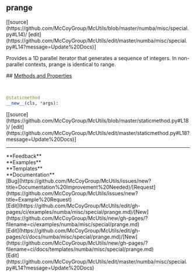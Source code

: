 ## <a id="numba.misc.special.prange">prange</a> 

<div class="docs-source-link" markdown="1">
[[source](https://github.com/McCoyGroup/McUtils/blob/master/numba/misc/special.py#L14)/
[edit](https://github.com/McCoyGroup/McUtils/edit/master/numba/misc/special.py#L14?message=Update%20Docs)]
</div>

Provides a 1D parallel iterator that generates a sequence of integers.
In non-parallel contexts, prange is identical to range.







<div class="collapsible-section">
 <div class="collapsible-section collapsible-section-header" markdown="1">
## <a class="collapse-link" data-toggle="collapse" href="#methods" markdown="1"> Methods and Properties</a> <a class="float-right" data-toggle="collapse" href="#methods"><i class="fa fa-chevron-down"></i></a>
 </div>
 <div class="collapsible-section collapsible-section-body collapse show" id="methods" markdown="1">
 
<a id="numba.misc.special.prange.__new__" class="docs-object-method">&nbsp;</a> 
```python
@staticmethod
__new__(cls, *args): 
```
<div class="docs-source-link" markdown="1">
[[source](https://github.com/McCoyGroup/McUtils/blob/master/staticmethod.py#L18)/
[edit](https://github.com/McCoyGroup/McUtils/edit/master/staticmethod.py#L18?message=Update%20Docs)]
</div>
 </div>
</div>












---


<div markdown="1" class="text-secondary">
<div class="container">
  <div class="row">
   <div class="col" markdown="1">
**Feedback**   
</div>
   <div class="col" markdown="1">
**Examples**   
</div>
   <div class="col" markdown="1">
**Templates**   
</div>
   <div class="col" markdown="1">
**Documentation**   
</div>
   <div class="col" markdown="1">
   
</div>
   <div class="col" markdown="1">
   
</div>
   <div class="col" markdown="1">
   
</div>
</div>
  <div class="row">
   <div class="col" markdown="1">
[Bug](https://github.com/McCoyGroup/McUtils/issues/new?title=Documentation%20Improvement%20Needed)/[Request](https://github.com/McCoyGroup/McUtils/issues/new?title=Example%20Request)   
</div>
   <div class="col" markdown="1">
[Edit](https://github.com/McCoyGroup/McUtils/edit/gh-pages/ci/examples/numba/misc/special/prange.md)/[New](https://github.com/McCoyGroup/McUtils/new/gh-pages/?filename=ci/examples/numba/misc/special/prange.md)   
</div>
   <div class="col" markdown="1">
[Edit](https://github.com/McCoyGroup/McUtils/edit/gh-pages/ci/docs/numba/misc/special/prange.md)/[New](https://github.com/McCoyGroup/McUtils/new/gh-pages/?filename=ci/docs/templates/numba/misc/special/prange.md)   
</div>
   <div class="col" markdown="1">
[Edit](https://github.com/McCoyGroup/McUtils/edit/master/numba/misc/special.py#L14?message=Update%20Docs)   
</div>
   <div class="col" markdown="1">
   
</div>
   <div class="col" markdown="1">
   
</div>
   <div class="col" markdown="1">
   
</div>
</div>
</div>
</div>